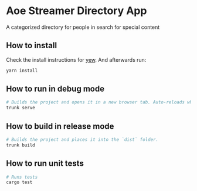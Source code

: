 # Aoe Streamer Directory App

A categorized directory for people in search for special content

## How to install

Check the install instructions for [yew](https://github.com/yewstack/yew-trunk-minimal-template#installation). And afterwards run:

```sh
yarn install
```

## How to run in debug mode

```sh
# Builds the project and opens it in a new browser tab. Auto-reloads when the project changes.
trunk serve
```

## How to build in release mode

```sh
# Builds the project and places it into the `dist` folder.
trunk build
```

## How to run unit tests

```sh
# Runs tests
cargo test
```
